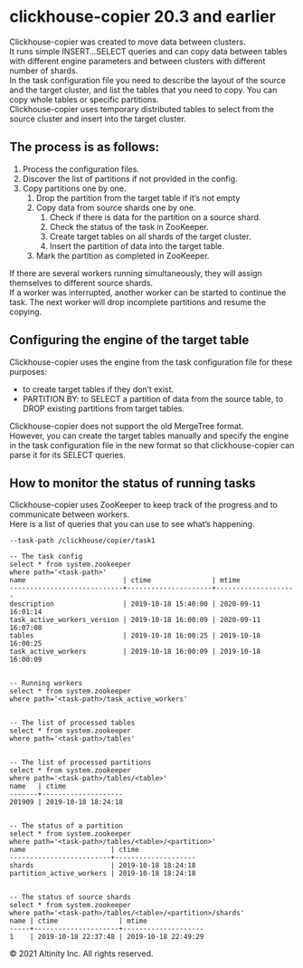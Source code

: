 # clickhouse-copier 20.3 and earlier

Clickhouse-copier was created to move data between clusters.  
It runs simple INSERT…SELECT queries and can copy data between tables with different engine parameters and between clusters with different number of shards.  
In the task configuration file you need to describe the layout of the source and the target cluster, and list the tables that you need to copy. You can copy whole tables or specific partitions.  
Clickhouse-copier uses temporary distributed tables to select from the source cluster and insert into the target cluster.

## The process is as follows: <a id="clickhouse-copier20.3andearlier-Theprocessisasfollows:"></a>

1. Process the configuration files.
2. Discover the list of partitions if not provided in the config.
3. Copy partitions one by one.
   1. Drop the partition from the target table if it’s not empty
   2. Copy data from source shards one by one.
      1. Check if there is data for the partition on a source shard.
      2. Check the status of the task in ZooKeeper.
      3. Create target tables on all shards of the target cluster.
      4. Insert the partition of data into the target table.
   3. Mark the partition as completed in ZooKeeper.

If there are several workers running simultaneously, they will assign themselves to different source shards.  
If a worker was interrupted, another worker can be started to continue the task. The next worker will drop incomplete partitions and resume the copying.

## Configuring the engine of the target table <a id="clickhouse-copier20.3andearlier-Configuringtheengineofthetargettable"></a>

Clickhouse-copier uses the engine from the task configuration file for these purposes:

* to create target tables if they don’t exist.
* PARTITION BY: to SELECT a partition of data from the source table, to DROP existing partitions from target tables.

Clickhouse-copier does not support the old MergeTree format.  
However, you can create the target tables manually and specify the engine in the task configuration file in the new format so that clickhouse-copier can parse it for its SELECT queries.

## How to monitor the status of running tasks <a id="clickhouse-copier20.3andearlier-Howtomonitorthestatusofrunningtasks"></a>

Clickhouse-copier uses ZooKeeper to keep track of the progress and to communicate between workers.  
Here is a list of queries that you can use to see what’s happening.

```text
--task-path /clickhouse/copier/task1

-- The task config
select * from system.zookeeper
where path='<task-path>'
name                        | ctime               | mtime              
----------------------------+---------------------+--------------------
description                 | 2019-10-18 15:40:00 | 2020-09-11 16:01:14
task_active_workers_version | 2019-10-18 16:00:09 | 2020-09-11 16:07:08
tables                      | 2019-10-18 16:00:25 | 2019-10-18 16:00:25
task_active_workers         | 2019-10-18 16:00:09 | 2019-10-18 16:00:09


-- Running workers
select * from system.zookeeper
where path='<task-path>/task_active_workers'


-- The list of processed tables
select * from system.zookeeper
where path='<task-path>/tables'


-- The list of processed partitions
select * from system.zookeeper
where path='<task-path>/tables/<table>'
name   | ctime              
-------+--------------------
201909 | 2019-10-18 18:24:18


-- The status of a partition
select * from system.zookeeper
where path='<task-path>/tables/<table>/<partition>'
name                     | ctime              
-------------------------+--------------------
shards                   | 2019-10-18 18:24:18
partition_active_workers | 2019-10-18 18:24:18


-- The status of source shards
select * from system.zookeeper
where path='<task-path>/tables/<table>/<partition>/shards'
name | ctime               | mtime              
-----+---------------------+--------------------
1    | 2019-10-18 22:37:48 | 2019-10-18 22:49:29
```

© 2021 Altinity Inc. All rights reserved.

